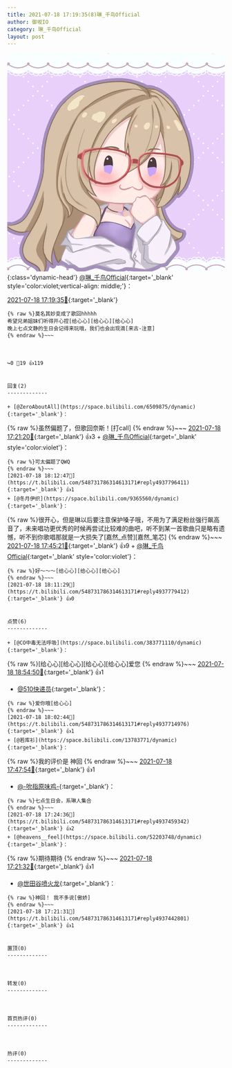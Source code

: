 ```yaml
---
title: 2021-07-18 17:19:35(8)琳_千鸟Official
author: 御坂IO
category: 琳_千鸟Official
layout: post
---
```


![img](/images/c0a88f85ebd0d056f37b114e0748e69556c8b488.jpg){:class='dynamic-head'}
[@琳_千鸟Official](https://space.bilibili.com/1620923329/dynamic){:target='_blank' style='color:violet;vertical-align: middle;'}：

[2021-07-18 17:19:35🔗](https://t.bilibili.com/548731786314613171){:target='_blank'}

~~~
{% raw %}莫名其妙变成了歌回hhhhh
希望兄弟姐妹们听得开心捏[给心心][给心心][给心心]
晚上七点文静的生日会记得来玩哦，我们也会出现滴[来古-注意]
{% endraw %}~~~



↪️0 💬19 👍119


回复(2)
-------------

+ [@ZeroAboutAll](https://space.bilibili.com/6509875/dynamic){:target='_blank'}：
~~~
{% raw %}虽然偏题了，但歌回奈斯！[打call]
{% endraw %}~~~
[2021-07-18 17:21:20🔗](https://t.bilibili.com/548731786314613171#reply4937439500){:target='_blank'} 👍3
    + [@琳_千鸟Official](https://space.bilibili.com/1620923329/dynamic){:target='_blank' style='color:violet'}：
~~~
{% raw %}可太偏题了QWQ
{% endraw %}~~~
[2021-07-18 18:12:47🔗](https://t.bilibili.com/548731786314613171#reply4937796411){:target='_blank'} 👍1
+ [@冬月伊织](https://space.bilibili.com/9365560/dynamic){:target='_blank'}：
~~~
{% raw %}很开心，但是琳以后要注意保护嗓子哦，不用为了满足粉丝强行飙高音了，未来唱功更优秀的时候再尝试比较难的曲吧，听不到某一首歌曲只是略有遗憾，听不到你歌唱那就是一大损失了[嘉然_点赞][嘉然_笔芯]
{% endraw %}~~~
[2021-07-18 17:45:21🔗](https://t.bilibili.com/548731786314613171#reply4937606493){:target='_blank'} 👍9
    + [@琳_千鸟Official](https://space.bilibili.com/1620923329/dynamic){:target='_blank' style='color:violet'}：
~~~
{% raw %}好～～～[给心心][给心心][给心心]
{% endraw %}~~~
[2021-07-18 18:11:29🔗](https://t.bilibili.com/548731786314613171#reply4937779412){:target='_blank'} 👍0


点赞(6)
-------------

+ [@CO中毒无法呼吸](https://space.bilibili.com/383771110/dynamic){:target='_blank'}：
~~~
{% raw %}[给心心][给心心][给心心][给心心]爱您
{% endraw %}~~~
[2021-07-18 18:54:50🔗](https://t.bilibili.com/548731786314613171#reply4938079151){:target='_blank'} 👍1
+ [@510快递员](https://space.bilibili.com/483564496/dynamic){:target='_blank'}：
~~~
{% raw %}爱你哦[给心心]
{% endraw %}~~~
[2021-07-18 18:02:44🔗](https://t.bilibili.com/548731786314613171#reply4937714976){:target='_blank'} 👍1
+ [@若库衫](https://space.bilibili.com/13783771/dynamic){:target='_blank'}：
~~~
{% raw %}我的评价是 神回
{% endraw %}~~~
[2021-07-18 17:47:54🔗](https://t.bilibili.com/548731786314613171#reply4937614798){:target='_blank'} 👍1
+ [@-吮指原味鸡-](https://space.bilibili.com/22796788/dynamic){:target='_blank'}：
~~~
{% raw %}七点生日会，系琳人集合
{% endraw %}~~~
[2021-07-18 17:24:36🔗](https://t.bilibili.com/548731786314613171#reply4937459342){:target='_blank'} 👍2
+ [@heavens__feel](https://space.bilibili.com/52203748/dynamic){:target='_blank'}：
~~~
{% raw %}期待期待
{% endraw %}~~~
[2021-07-18 17:21:32🔗](https://t.bilibili.com/548731786314613171#reply4937446893){:target='_blank'} 👍1
+ [@世田谷喷火龙](https://space.bilibili.com/394616/dynamic){:target='_blank'}：
~~~
{% raw %}神回！ 我不多说[傲娇]
{% endraw %}~~~
[2021-07-18 17:21:31🔗](https://t.bilibili.com/548731786314613171#reply4937442801){:target='_blank'} 👍1


置顶(0)
-------------



转发(0)
-------------



首页热评(0)
-------------



热评(0)
-------------



